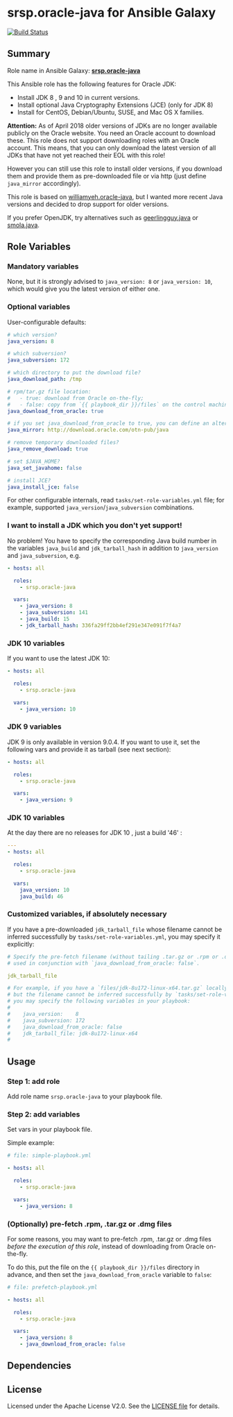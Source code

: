 
srsp.oracle-java for Ansible Galaxy
============

[![Build Status](https://travis-ci.org/srsp/ansible-oracle-java.svg?branch=master)](https://travis-ci.org/srsp/ansible-oracle-java) 

## Summary

Role name in Ansible Galaxy: **[srsp.oracle-java](https://galaxy.ansible.com/srsp/oracle-java/)**

This Ansible role has the following features for Oracle JDK:

 - Install JDK 8 , 9 and 10 in current versions.
 - Install optional Java Cryptography Extensions (JCE) (only for JDK 8)
 - Install for CentOS, Debian/Ubuntu, SUSE, and Mac OS X families.
 
 **Attention:** As of April 2018 older versions of JDKs are no longer available publicly on the Oracle website. You need an Oracle account to download these. This role
 does not support downloading roles with an Oracle account. This means, that you can only download the latest version of all JDKs that have not yet reached their EOL with this role!
 
However you can still use this role to install older versions, if you download them and provide them as pre-downloaded file or via http (just define `java_mirror` accordingly).
 
This role is based on [williamyeh.oracle-java](https://github.com/William-Yeh/ansible-oracle-java), but I wanted more recent Java versions and decided to drop support for older versions.

If you prefer OpenJDK, try alternatives such as [geerlingguy.java](https://galaxy.ansible.com/geerlingguy/java/) or [smola.java](https://galaxy.ansible.com/smola/java/).


## Role Variables

### Mandatory variables

None, but it is strongly advised to `java_version: 8` or `java_version: 10`, which would give you the latest version of either one.

### Optional variables


User-configurable defaults:

```yaml
# which version?
java_version: 8

# which subversion?
java_subversion: 172

# which directory to put the download file?
java_download_path: /tmp

# rpm/tar.gz file location:
#   - true: download from Oracle on-the-fly;
#   - false: copy from `{{ playbook_dir }}/files` on the control machine.
java_download_from_oracle: true

# if you set java_download_from_oracle to true, you can define an alternative download location. Default is the official Oracle website.
java_mirror: http://download.oracle.com/otn-pub/java

# remove temporary downloaded files?
java_remove_download: true

# set $JAVA_HOME?
java_set_javahome: false

# install JCE?
java_install_jce: false
```

For other configurable internals, read `tasks/set-role-variables.yml` file; for example, supported `java_version`/`java_subversion` combinations.

### I want to install a JDK which you don't yet support!

No problem! You have to specify the corresponding Java build number in the variables `java_build` and `jdk_tarball_hash` in addition to `java_version` and `java_subversion`, e.g.


```yaml
- hosts: all

  roles:
    - srsp.oracle-java

  vars:
    - java_version: 8
    - java_subversion: 141
    - java_build: 15
    - jdk_tarball_hash: 336fa29ff2bb4ef291e347e091f7f4a7
```


### JDK 10 variables

If you want to use the latest JDK 10: 

```yaml
- hosts: all

  roles:
    - srsp.oracle-java

  vars:
    - java_version: 10 
```


### JDK 9 variables

JDK 9 is only available in version 9.0.4. If you want to use it, set the following vars and provide it as tarball (see next section):

```yaml
- hosts: all

  roles:
    - srsp.oracle-java

  vars:
    - java_version: 9 
```

### JDK 10 variables 

At the day there are no releases for JDK 10 , just a build '46' : 

```yaml
---
- hosts: all

  roles:
    - srsp.oracle-java

  vars:
    java_version: 10
    java_build: 46

```

### Customized variables, if absolutely necessary

If you have a pre-downloaded `jdk_tarball_file` whose filename cannot be inferred successfully by `tasks/set-role-variables.yml`, you may specify it explicitly: 

```yaml
# Specify the pre-fetch filename (without tailing .tar.gz or .rpm or .dmg);
# used in conjunction with `java_download_from_oracle: false`.

jdk_tarball_file

# For example, if you have a `files/jdk-8u172-linux-x64.tar.gz` locally,
# but the filename cannot be inferred successfully by `tasks/set-role-variables.yml`,
# you may specify the following variables in your playbook:
#
#    java_version:    8
#    java_subversion: 172
#    java_download_from_oracle: false
#    jdk_tarball_file: jdk-8u172-linux-x64
#
```


## Usage


### Step 1: add role

Add role name `srsp.oracle-java` to your playbook file.


### Step 2: add variables

Set vars in your playbook file.

Simple example:

```yaml
# file: simple-playbook.yml

- hosts: all

  roles:
    - srsp.oracle-java

  vars:
    - java_version: 8
```


### (Optionally) pre-fetch .rpm, .tar.gz or .dmg files

For some reasons, you may want to pre-fetch .rpm, .tar.gz or .dmg files *before the execution of this role*, instead of downloading from Oracle on-the-fly.

To do this, put the file on the `{{ playbook_dir }}/files` directory in advance, and then set the `java_download_from_oracle` variable to `false`:

```yaml
# file: prefetch-playbook.yml

- hosts: all

  roles:
    - srsp.oracle-java

  vars:
    - java_version: 8
    - java_download_from_oracle: false
```






## Dependencies


## License

Licensed under the Apache License V2.0. See the [LICENSE file](LICENSE) for details.

